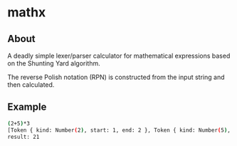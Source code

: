 # mathx

## About

A deadly simple lexer/parser calculator for mathematical expressions based on the Shunting Yard algorithm.

The reverse Polish notation (RPN) is constructed from the input string and then calculated.

## Example

```bash
(2+5)*3
[Token { kind: Number(2), start: 1, end: 2 }, Token { kind: Number(5), start: 3, end: 4 }, Token { kind: Plus, start: 2, end: 2 }, Token { kind: Number(3), start: 6, end: 7 }, Token { kind: Mul, start: 5, end: 5 }]
result: 21
```
